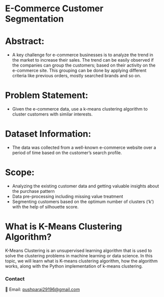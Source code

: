 # E-Commerce Customer Segmentation

# Abstract:

* A key challenge for e-commerce businesses is to analyze the trend in the market to increase their sales. The trend can be easily observed if the companies can group the customers; based on their activity on the e-commerce site. This grouping can be done by applying different criteria like previous orders, mostly searched brands and so on.

# Problem Statement:

* Given the e-commerce data, use a k-means clustering algorithm to cluster customers with similar interests.

# Dataset Information:

* The data was collected from a well-known e-commerce website over a period of time based on the customer’s search profile.

# Scope:

* Analyzing the existing customer data and getting valuable insights about the purchase pattern
* Data pre-processing including missing value treatment
* Segmenting customers based on the optimum number of clusters (‘k’) with the help of silhouette score.

# What is K-Means Clustering Algorithm?

K-Means Clustering is an unsupervised learning algorithm that is used to solve the clustering problems in machine learning or data science. In this topic, we will learn what is K-means clustering algorithm, how the algorithm works, along with the Python implementation of k-means clustering.


### Contact

📧 Email: pushparaj29196@gmail.com
